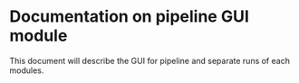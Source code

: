 # Documentation on pipeline GUI module
This document will describe the GUI for pipeline and separate runs of each modules.